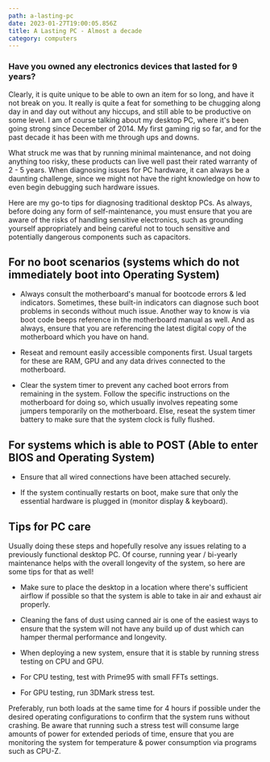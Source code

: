 ```yaml
---
path: a-lasting-pc
date: 2023-01-27T19:00:05.856Z
title: A Lasting PC - Almost a decade
category: computers
---
```


### Have you owned any electronics devices that lasted for 9 years?

Clearly, it is quite unique to be able to own an item for so long, and have it not break on you. It really is quite a feat for something to be chugging along day in and day out without any hiccups, and still able to be productive on some level.
I am of course talking about my desktop PC, where it's been going strong since December of 2014. My first gaming rig so far, and for the past decade it has been with me through ups and downs.

What struck me was that by running minimal maintenance, and not doing anything too risky, these products can live well past their rated warranty of 2 - 5 years. When diagnosing issues for PC hardware, it can always be a daunting challenge, since we might not have the right knowledge on how to even begin debugging such hardware issues.

Here are my go-to tips for diagnosing traditional desktop PCs. As always, before doing any form of self-maintenance, you must ensure that you are aware of the risks of handling sensitive electronics, such as grounding yourself appropriately and being careful not to touch sensitive and potentially dangerous components such as capacitors.

## For no boot scenarios (systems which do not immediately boot into Operating System)

- Always consult the motherboard's manual for bootcode errors & led indicators. Sometimes, these built-in indicators can diagnose such boot problems in seconds without much issue. Another way to know is via boot code beeps reference in the motherboard manual as well. And as always, ensure that you are referencing the latest digital copy of the motherboard which you have on hand.

- Reseat and remount easily accessible components first. Usual targets for these are RAM, GPU and any data drives connected to the motherboard.

- Clear the system timer to prevent any cached boot errors from remaining in the system. Follow the specific instructions on the motherboard for doing so, which usually involves repeating some jumpers temporarily on the motherboard. Else, reseat the system timer battery to make sure that the system clock is fully flushed.

## For systems which is able to POST (Able to enter BIOS and Operating System)

- Ensure that all wired connections have been attached securely.

- If the system continually restarts on boot, make sure that only the essential hardware is plugged in (monitor display & keyboard).

## Tips for PC care

Usually doing these steps and hopefully resolve any issues relating to a previously functional desktop PC. Of course, running year / bi-yearly maintenance helps with the overall longevity of the system, so here are some tips for that as well!

- Make sure to place the desktop in a location where there's sufficient airflow if possible so that the system is able to take in air and exhaust air properly.

- Cleaning the fans of dust using canned air is one of the easiest ways to ensure that the system will not have any build up of dust which can hamper thermal performance and longevity.

- When deploying a new system, ensure that it is stable by running stress testing on CPU and GPU.

- For CPU testing, test with Prime95 with small FFTs settings.

- For GPU testing, run 3DMark stress test.

Preferably, run both loads at the same time for 4 hours if possible under the desired operating configurations to confirm that the system runs without crashing. Be aware that running such a stress test will consume large amounts of power for extended periods of time, ensure that you are monitoring the system for temperature & power consumption via programs such as CPU-Z.
